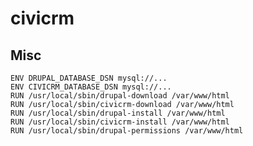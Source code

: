 # civicrm


## Misc 

    ENV DRUPAL_DATABASE_DSN mysql://...
    ENV CIVICRM_DATABASE_DSN mysql://...
    RUN /usr/local/sbin/drupal-download /var/www/html
    RUN /usr/local/sbin/civicrm-download /var/www/html
    RUN /usr/local/sbin/drupal-install /var/www/html
    RUN /usr/local/sbin/civicrm-install /var/www/html
    RUN /usr/local/sbin/drupal-permissions /var/www/html

